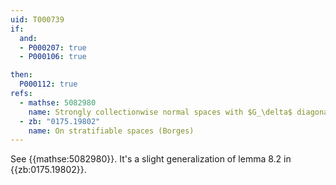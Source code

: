 ```yaml
---
uid: T000739
if:
  and:
  - P000207: true
  - P000106: true

then:
  P000112: true
refs:
  - mathse: 5082980
    name: Strongly collectionwise normal spaces with $G_\delta$ diagonal are submetrizable
  - zb: "0175.19802"
    name: On stratifiable spaces (Borges)
---
```


See {{mathse:5082980}}. It's a slight generalization of lemma 8.2 in {{zb:0175.19802}}.
